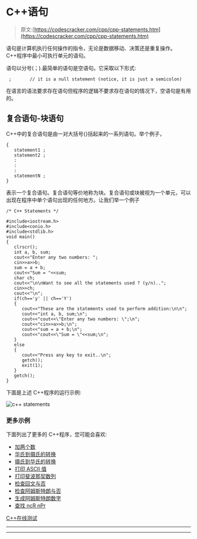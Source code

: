 # C++语句

> 原文:[https://codescracker.com/cpp/cpp-statements.htm](https://codescracker.com/cpp/cpp-statements.htm)

语句是计算机执行任何操作的指令，无论是数据移动、决策还是重复操作。C++程序中最小可执行单元的语句。

语句以分号(；).最简单的语句是空语句。它采取以下形式:

```
 ;       // it is a null statement (notice, it is just a semicolon)
```

在语言的语法要求存在语句但程序的逻辑不要求存在语句的情况下，空语句是有用的。

## 复合语句-块语句

C++中的复合语句是由一对大括号{}括起来的一系列语句。举个例子，

```
{
   statement1 ;
   statement2 ;
   :
   :
   :
   statementN ;
}
```

表示一个复合语句。复合语句等价地称为块。复合语句或块被视为一个单元，可以出现在程序中单个语句出现的任何地方。让我们举一个例子

```
/* C++ Statements */

#include<iostream.h>
#include<conio.h>
#include<stdlib.h>
void main()
{
   clrscr();
   int a, b, sum;
   cout<<"Enter any two numbers: ";
   cin>>a>>b;
   sum = a + b;
   cout<<"Sum = "<<sum;
   char ch;
   cout<<"\n\nWant to see all the statements used ? (y/n)..";
   cin>>ch;
   cout<<"\n";
   if(ch=='y' || ch=='Y')
   {
      cout<<"These are the statements used to perform addition:\n\n";
      cout<<"int a, b, sum;\n";
      cout<<"cout<<\"Enter any two numbers: \";\n";
      cout<<"cin>>a>>b;\n";
      cout<<"sum = a + b;\n";
      cout<<"cout<<\"Sum = \"<<sum;\n";
   }
   else
   {
      cout<<"Press any key to exit..\n";
      getch();
      exit(1);
   }
   getch();
}
```

下面是上述 C++程序的运行示例:

![c++ statements](../Images/02e64132e6e00f453345156bcd0c1254.png)

### 更多示例

下面列出了更多的 C++程序，您可能会喜欢:

*   [加两个数](/cpp/program/cpp-program-add-two-numbers.htm)
*   [华氏到摄氏的转换](/cpp/program/cpp-program-convert-fahrenheit-to-centigrade.htm)
*   [摄氏到华氏的转换](/cpp/program/cpp-program-convert-centigrade-to-fahrenheit.htm)
*   [打印 ASCII 值](/cpp/program/cpp-program-print-ascii-values.htm)
*   [打印斐波那契数列](/cpp/program/cpp-program-print-fabonacci-series.htm)
*   [检查回文与否](/cpp/program/cpp-program-palindrome-number.htm)
*   [检查阿姆斯特朗与否](/cpp/program/cpp-program-find-armstrong-number.htm)
*   [生成阿姆斯特朗数字](/cpp/program/cpp-program-generate-armstrong-number.htm)
*   [查找 ncR nPr](/cpp/program/cpp-program-find-ncr-npr.htm)

[C++在线测试](/exam/showtest.php?subid=3)

* * *

* * *